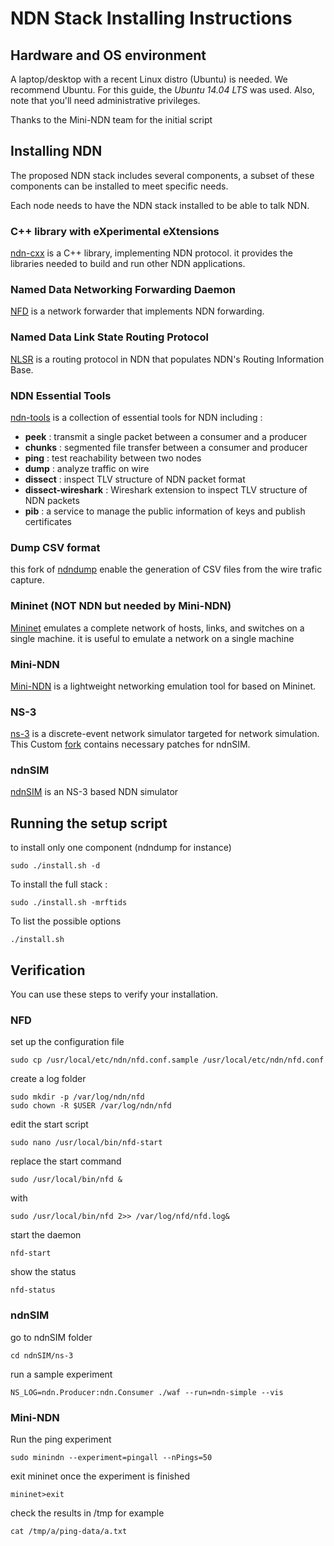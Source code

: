 NDN Stack Installing Instructions
================================
## Hardware and OS environment 

A laptop/desktop with a recent Linux distro (Ubuntu) is needed.
We recommend Ubuntu. For this guide, the _Ubuntu 14.04 LTS_ was used.
Also, note that you'll need administrative privileges.

Thanks to the Mini-NDN team for the initial script

## Installing NDN

The proposed NDN stack includes several components, a subset of these components can be installed to meet specific needs.

Each node needs to have the NDN stack installed to be able to talk NDN. 

### C++ library with eXperimental eXtensions

[ndn-cxx](https://github.com/named-data/ndn-cxx) is a C++ library, implementing NDN protocol. it provides the libraries needed to build and run other NDN applications.

### Named Data Networking Forwarding Daemon 

[NFD](https://github.com/named-data/nfd) is a network forwarder that implements NDN forwarding. 

### Named Data Link State Routing Protocol

[NLSR](https://github.com/named-data/NLSR) is a routing protocol in NDN that populates NDN's Routing Information Base.

### NDN Essential Tools

[ndn-tools](https://github.com/named-data/ndn-tools) is a collection of essential tools for NDN including :

* **peek** : transmit a single packet between a consumer and a producer
* **chunks** : segmented file transfer between a consumer and producer
* **ping** : test reachability between two nodes
* **dump** : analyze traffic on wire
* **dissect** : inspect TLV structure of NDN packet format
* **dissect-wireshark** : Wireshark extension to inspect TLV structure of NDN packets
* **pib** : a service to manage the public information of keys and publish certificates

### Dump CSV format

this fork of [ndndump](https://github.com/charifmahmoudi/ndndump) enable the generation of CSV files from the wire trafic capture.

### Mininet (NOT NDN but needed by Mini-NDN)

[Mininet](https://github.com/mininet/mininet) emulates a complete network of hosts, links, and switches on a single machine. it is useful to emulate a network on a single machine

### Mini-NDN
[Mini-NDN](https://github.com/named-data/mini-ndn) is a lightweight networking emulation tool for based on Mininet. 

### NS-3

[ns-3](http://www.nsnam.org/) is a discrete-event network simulator targeted for network simulation. This Custom [fork](https://github.com/cawka/ns-3-dev-ndnSIM) contains necessary patches for ndnSIM.

### ndnSIM

[ndnSIM](http://ndnsim.net/2.0/getting-started.html) is an NS-3 based NDN simulator

## Running the setup script

to install only one component (ndndump for instance)

    sudo ./install.sh -d

To install the full stack :

    sudo ./install.sh -mrftids
    
To list the possible options 

	./install.sh

## Verification

You can use these steps to verify your installation.

### NFD

set up the configuration file

	sudo cp /usr/local/etc/ndn/nfd.conf.sample /usr/local/etc/ndn/nfd.conf

create a log folder 

	sudo mkdir -p /var/log/ndn/nfd
	sudo chown -R $USER /var/log/ndn/nfd

edit the start script

	sudo nano /usr/local/bin/nfd-start

replace the start command
	
	sudo /usr/local/bin/nfd &
	
with

	sudo /usr/local/bin/nfd 2>> /var/log/nfd/nfd.log&
	
start the daemon

	nfd-start

show the status

	nfd-status

### ndnSIM

go to ndnSIM folder
	
	cd ndnSIM/ns-3
	
run a sample experiment
	
	NS_LOG=ndn.Producer:ndn.Consumer ./waf --run=ndn-simple --vis


### Mini-NDN

Run the ping experiment

	sudo minindn --experiment=pingall --nPings=50
	
exit mininet once the experiment is finished

	mininet>exit
	
check the results in /tmp for example
	
	cat /tmp/a/ping-data/a.txt
	
